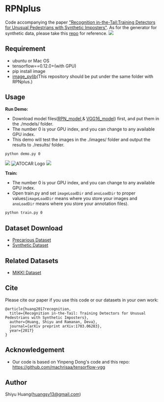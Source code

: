 RPNplus
===============

Code accompanying the paper ["Recognition in-the-Tail:Training Detectors for Unusual Pedestrians with Synthetic Imposters"](http://ml.cs.tsinghua.edu.cn:5000/publications/synunity/). As for the generator for synthetic data, please take this [repo](https://github.com/huangshiyu13/generator_synthetic_data) for reference.
![](https://raw.githubusercontent.com/huangshiyu13/RPNplus/master/readme_img/rpn.jpg)
## Requirement
- ubuntu or Mac OS
- tensorflow==0.12.0+(with GPU)
- pip install image
- [image_pylib](https://github.com/huangshiyu13/image_pylib)(This repository should be put under the same folder with RPNplus.)

## Usage
**Run Demo:**

- Download model files([RPN_model ](https://drive.google.com/file/d/0BzU4ETbYHM6fcWU3eXZHNWpZQkU/view?usp=sharing)& [VGG16_model](https://drive.google.com/file/d/0BzU4ETbYHM6fb3EyeHdXbVBSeEE/view?usp=sharing)) first, and put them in the ./models/ folder.
- The number 0 is your GPU index, and you can change to any available GPU index.
- This demo will test the images in the ./images/ folder and output the results to ./results/ folder.
```bash
python demo.py 0
```
![](https://raw.githubusercontent.com/huangshiyu13/RPNplus/master/readme_img/ladygaga.jpg)
![ATOCAR Logo](https://raw.githubusercontent.com/huangshiyu13/RPNplus/master/readme_img/Yoga.jpg)
![](https://raw.githubusercontent.com/huangshiyu13/RPNplus/master/readme_img/acrobatism.jpg)

**Train:**

- The number 0 is your GPU index, and you can change to any available GPU index.
- Open train.py and set `imageLoadDir` and `anoLoadDir` to proper values(`imageLoadDir` means where you store your images and `anoLoadDir` means where you store your annotation files).
```bash
python train.py 0
```

## Dataset Download
* [Precarious Dataset](https://drive.google.com/open?id=0BzU4ETbYHM6faEdhZ0hMNmtqUTA)
* [Synthetic Dataset](https://drive.google.com/open?id=0BzU4ETbYHM6feVM2ZE9qNzVxeHM)


## Related Datasets
* [MIKKI Dataset](https://mikki.momenta.ai/)

## Cite

Please cite our paper if you use this code or our datasets in your own work:

```
@article{huang2017recognition,
  title={Recognition in-the-Tail: Training Detectors for Unusual Pedestrians with Synthetic Imposters},
  author={Huang, Shiyu and Ramanan, Deva},
  journal={arXiv preprint arXiv:1703.06283},
  year={2017}
}
```

## Acknowledgement
* Our code is based on Yinpeng Dong's code and this repo: https://github.com/machrisaa/tensorflow-vgg

## Author
Shiyu Huang(huangsy13@gmail.com)
